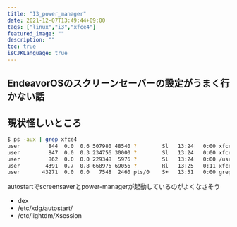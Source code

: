```yaml
---
title: "I3_power_manager"
date: 2021-12-07T13:49:44+09:00
tags: ["linux","i3","xfce4"]
featured_image: ""
description: ""
toc: true
isCJKLanguage: true
---
```


## EndeavorOSのスクリーンセーバーの設定がうまく行かない話

## 現状怪しいところ
```sh
$ ps -aux | grep xfce4
user         844  0.0  0.6 507980 48540 ?        Sl   13:24   0:00 xfce4-power-manager
user         847  0.0  0.3 234756 30000 ?        Sl   13:24   0:00 xfce4-screensaver
user         862  0.0  0.0 229348  5976 ?        Sl   13:24   0:00 /usr/lib/xfce4/xfconf/xfconfd
user        4391  0.7  0.8 668976 69056 ?        Rl   13:25   0:11 xfce4-terminal
user       43271  0.0  0.0   7548  2460 pts/0    S+   13:51   0:00 grep --color=auto xfce4
```
autostartでscreensaverとpower-managerが起動しているのがよくなさそう
- dex
- /etc/xdg/autostart/
- /etc/lightdm/Xsession
